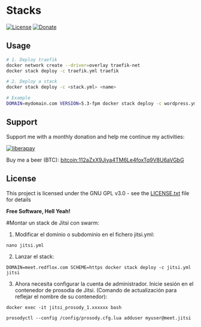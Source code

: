 Stacks
===

[![License](https://img.shields.io/badge/license-GPL%20v3%2B-yellow.svg?style=flat-square&colorA=0d7377&colorB=44c2c7)](https://raw.githubusercontent.com/ethibox/stacks/master/LICENSE.txt)
[![Donate](https://img.shields.io/badge/donate-liberapay-blue.svg?style=flat-square&colorA=0d7377&colorB=44c2c7)](https://liberapay.com/johackim/donate)

## Usage

```bash
# 1. Deploy traefik
docker network create --driver=overlay traefik-net
docker stack deploy -c traefik.yml traefik

# 2. Deploy a stack
docker stack deploy -c <stack.yml> <name>

# Example
DOMAIN=mydomain.com VERSION=5.3-fpm docker stack deploy -c wordpress.yml mywordpress
```

## Support

Support me with a monthly donation and help me continue my activities:

[![liberapay](https://liberapay.com/assets/widgets/donate.svg)](https://liberapay.com/johackim/donate)

Buy me a beer (BTC): [bitcoin:112aZxX9Jiya4TM6Le4foxTq9V8U6aVGbG](bitcoin:112aZxX9Jiya4TM6Le4foxTq9V8U6aVGbG)

## License

This project is licensed under the GNU GPL v3.0 - see the [LICENSE.txt](LICENSE.txt) file for details

**Free Software, Hell Yeah!**

#Montar un stack de Jitsi con swarm:

1. Modificar el dominio o subdominio en el fichero jitsi.yml:
```
nano jitsi.yml
```
2. Lanzar el stack:
```
DOMAIN=meet.redflox.com SCHEME=https docker stack deploy -c jitsi.yml jitsi
```
3. Ahora necesita configurar la cuenta de administrador. Inicie sesión en el contenedor de prosodia de Jitsi. (Comando de actualización para reflejar el nombre de su contenedor):
```
docker exec -it jitsi_prosody_1.xxxxxx bash
```
```
prosodyctl --config /config/prosody.cfg.lua adduser myuser@meet.jitsi
```

